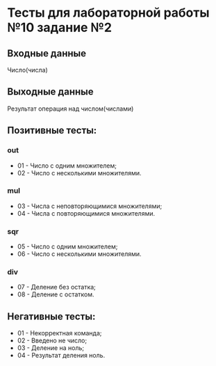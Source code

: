# Тесты для лабораторной работы №10 задание №2

## Входные данные
Число(числа)

## Выходные данные
Результат операция над числом(числами)

## Позитивные тесты:

### out

- 01 - Число с одним множителем;
- 02 - Число с несколькими множителями.

### mul

- 03 - Числа с неповторяющимися множителями;
- 04 - Числа с повторяющимися множителями.

### sqr

- 05 - Число с одним множителем;
- 06 - Число с несколькими множителями.

### div

- 07 - Деление без остатка;
- 08 - Деление с остатком.

## Негативные тесты:
- 01 - Некорректная команда;
- 02 - Введено не число;
- 03 - Деление на ноль;
- 04 - Результат деления ноль.
